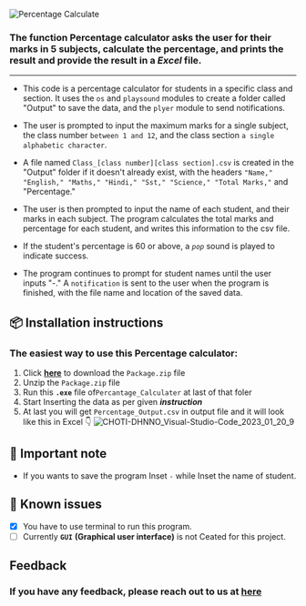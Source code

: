 ![Percentage Calculate](https://user-images.githubusercontent.com/84720825/213391657-b3ca1797-37be-4562-bddf-748ac8a72ec1.png)

### The function Percentage calculator asks the user for their marks in 5 subjects, calculate the percentage, and prints the result and provide the result in a *Excel* file.
----
* This code is a percentage calculator for students in a specific class and section. It uses the `os` and `playsound` modules to create a folder called "Output" to save the data, and the `plyer` module to send notifications. 

* The user is prompted to input the maximum marks for a single subject, the class number `between 1 and 12`, and the class section `a single alphabetic character`.

* A file named `Class_[class number][class section].csv` is created in the "Output" folder if it doesn't already exist, with the headers `"Name," "English," "Maths," "Hindi," "Sst," "Science," "Total Marks,"` and "Percentage." 
 
* The user is then prompted to input the name of each student, and their marks in each subject. The program calculates the total marks and percentage for each student, and writes this information to the csv file.

* If the student's percentage is 60 or above, a *`pop`* sound is played to indicate success. 

* The program continues to prompt for student names until the user inputs "-." A `notification` is sent to the user when the program is finished, with the file name and location of the saved data.

## :package: **Installation instructions**
### The easiest way to use this Percentage calculator:
1. Click [**here**](https://github.com/pritam12426/Percentage-Calculator/releases) to download the `Package.zip` file
2. Unzip the `Package.zip` file
3. Run this **`.exe`** file of`Percantage_Calculater` at last of that foler
4. Start Inserting the data as per given ***instruction***
5. At last you will get `Percentage_Output.csv` in output file and it will look like this in Excel 👇
![CHOTI-DHNNO_Visual-Studio-Code_2023_01_20_9](https://user-images.githubusercontent.com/84720825/213683162-4b5cf19f-434a-44cd-bd72-767ac8b6c36d.png)
## :page_with_curl: **Important note**
* If you wants to save the program Inset `-` while Inset the name of student.

## :traffic_light: **Known issues**
- [x] You have to use terminal to run this program.
- [ ] Currently **`GUI`** **(Graphical user interface)** is not Ceated for this project.

## Feedback
### If you have any feedback, please reach out to us at [here](https://github.com/pritam12426/Percentage-Calculator/issues/new)